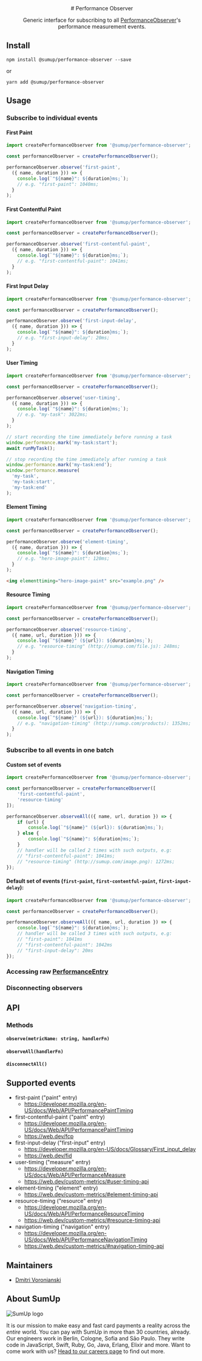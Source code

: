 <div align="center">
# Performance Observer

<!-- [![Version](https://img.shields.io/npm/v/@sumup/performance-observer)](https://www.npmjs.com/package/@sumup/performance-observer)
[![Coverage](https://img.shields.io/codecov/c/github/sumup/performance-observer)](https://codecov.io/gh/sumup-oss/performance-observer) [![License](https://img.shields.io/github/license/sumup/performance-observer)](https://github.com/sumup-oss/performance-observer/blob/master/LICENSE) -->

Generic interface for subscribing to all [PerformanceObserver](https://developer.mozilla.org/en-US/docs/Web/API/PerformanceObserver)'s performance measurement events.

</div>

## Install

```
npm install @sumup/performance-observer --save
```

or

```
yarn add @sumup/performance-observer
```

## Usage

### Subscribe to individual events

#### First Paint

```js
import createPerformanceObserver from '@sumup/performance-observer';

const performanceObserver = createPerformanceObserver();

performanceObserver.observe('first-paint',
  ({ name, duration })) => {
    console.log(`"${name}": ${duration}ms;`);
    // e.g. "first-paint": 1040ms;
  }
);
```

#### First Contentful Paint

```js
import createPerformanceObserver from '@sumup/performance-observer';

const performanceObserver = createPerformanceObserver();

performanceObserver.observe('first-contentful-paint',
  ({ name, duration })) => {
    console.log(`"${name}": ${duration}ms;`);
    // e.g. "first-contentful-paint": 1041ms;
  }
);
```

#### First Input Delay

```js
import createPerformanceObserver from '@sumup/performance-observer';

const performanceObserver = createPerformanceObserver();

performanceObserver.observe('first-input-delay',
  ({ name, duration })) => {
    console.log(`"${name}": ${duration}ms;`);
    // e.g. "first-input-delay": 20ms;
  }
);
```

#### User Timing

```js
import createPerformanceObserver from '@sumup/performance-observer';

const performanceObserver = createPerformanceObserver();

performanceObserver.observe('user-timing',
  ({ name, duration })) => {
    console.log(`"${name}": ${duration}ms;`);
    // e.g. "my-task": 3022ms;
  }
);

// start recording the time immediately before running a task
window.performance.mark('my-task:start');
await runMyTask();

// stop recording the time immediately after running a task
window.performance.mark('my-task:end');
window.performance.measure(
  'my-task',
  'my-task:start',
  'my-task:end'
);
```

#### Element Timing

```js
import createPerformanceObserver from '@sumup/performance-observer';

const performanceObserver = createPerformanceObserver();

performanceObserver.observe('element-timing',
  ({ name, duration })) => {
    console.log(`"${name}": ${duration}ms;`);
    // e.g. "hero-image-paint": 120ms;
  }
);
```

```html
<img elementtiming="hero-image-paint" src="example.png" />
```

#### Resource Timing

```js
import createPerformanceObserver from '@sumup/performance-observer';

const performanceObserver = createPerformanceObserver();

performanceObserver.observe('resource-timing',
  ({ name, url, duration })) => {
    console.log(`"${name}" (${url}): ${duration}ms;`);
    // e.g. "resource-timing" (http://sumup.com/file.js): 248ms;
  }
);
```

#### Navigation Timing

```js
import createPerformanceObserver from '@sumup/performance-observer';

const performanceObserver = createPerformanceObserver();

performanceObserver.observe('navigation-timing',
  ({ name, url, duration })) => {
    console.log(`"${name}" (${url}): ${duration}ms;`);
    // e.g. "navigation-timing" (http://sumup.com/products): 1352ms;
  }
);
```

### Subscribe to all events in one batch

#### Custom set of events

```js
import createPerformanceObserver from '@sumup/performance-observer';

const performanceObserver = createPerformanceObserver([
    'first-contentful-paint',
    'resource-timing'
]);

performanceObserver.observeAll(({ name, url, duration }) => {
    if (url) {
        console.log(`"${name}" (${url}): ${duration}ms;`);
    } else {
        console.log(`"${name}": ${duration}ms;`);
    }
    // handler will be called 2 times with such outputs, e.g:
    // "first-contentful-paint": 1041ms;
    // "resource-timing" (http://sumup.com/image.png): 1272ms;
});
```

#### Default set of events (`first-paint`, `first-contentful-paint`, `first-input-delay`):

```js
import createPerformanceObserver from '@sumup/performance-observer';

const performanceObserver = createPerformanceObserver();

performanceObserver.observeAll(({ name, url, duration }) => {
    console.log(`"${name}": ${duration}ms;`);
    // handler will be called 3 times with such outputs, e.g:
    // "first-paint": 1041ms
    // "first-contentful-paint": 1042ms
    // "first-input-delay": 20ms
});
```

### Accessing raw [PerformanceEntry](https://developer.mozilla.org/en-US/docs/Web/API/PerformanceEntry)

### Disconnecting observers

## API

### Methods

#### `observe(metricName: string, handlerFn)`

#### `observeAll(handlerFn)`

#### `disconnectAll()`

## Supported events

-   first-paint ("paint" entry)
    -   https://developer.mozilla.org/en-US/docs/Web/API/PerformancePaintTiming
-   first-contentful-paint ("paint" entry)
    -   https://developer.mozilla.org/en-US/docs/Web/API/PerformancePaintTiming
    -   https://web.dev/fcp
-   first-input-delay ("first-input" entry)
    -   https://developer.mozilla.org/en-US/docs/Glossary/First_input_delay
    -   https://web.dev/fid
-   user-timing ("measure" entry)
    -   https://developer.mozilla.org/en-US/docs/Web/API/PerformanceMeasure
    -   https://web.dev/custom-metrics/#user-timing-api
-   element-timing ("element" entry)
    -   https://web.dev/custom-metrics/#element-timing-api
-   resource-timing ("resource" entry)
    -   https://developer.mozilla.org/en-US/docs/Web/API/PerformanceResourceTiming
    -   https://web.dev/custom-metrics/#resource-timing-api
-   navigation-timing ("navigation" entry)
    -   https://developer.mozilla.org/en-US/docs/Web/API/PerformanceNavigationTiming
    -   https://web.dev/custom-metrics/#navigation-timing-api

## Maintainers

-   [Dmitri Voronianski](mailto:dmitri.voronianskyi@sumup.com)

## About SumUp

![SumUp logo](https://raw.githubusercontent.com/sumup-oss/assets/master/sumup-logo.svg?sanitize=true)

It is our mission to make easy and fast card payments a reality across the _entire_ world. You can pay with SumUp in more than 30 countries, already. Our engineers work in Berlin, Cologne, Sofia and Sāo Paulo. They write code in JavaScript, Swift, Ruby, Go, Java, Erlang, Elixir and more. Want to come work with us? [Head to our careers page](https://sumup.com/careers) to find out more.
